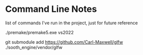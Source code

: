# Command Line Notes

list of commands I've run in the project, just for future reference

./premake/premake5.exe vs2022

git submodule add https://github.com/Carl-Maxwell/glfw ./sooth_engine/vendor/glfw



